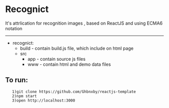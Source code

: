 # Recognict

It's attrlication for recognition images , based on ReactJS and using ECMA6 notation

* * *

*   recognict:
    - build - contain build.js file, which include on html page
    - src
        - app - contain source js files
        - www - contain html and demo data files
        
## To run: 
       1)git clone https://github.com/Ghbnxby/reactjs-template
       2)npm start
       3)open http://localhost:3000
       